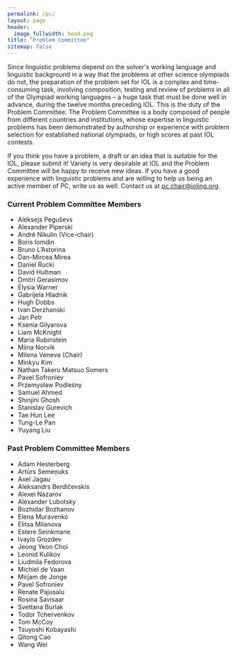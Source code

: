 ```yaml
---
permalink: /pc/
layout: page
header:
  image_fullwidth: head.png
title: "Problem Committee"
sitemap: false
---
```

Since linguistic problems depend on the solver's working language and linguistic background in a way that the problems at other science olympiads do not, the preparation of the problem set for IOL is a complex and time-consuming task, involving composition, testing and review of problems in all of the Olympiad working languages – a huge task that must be done well in advance, during the twelve months preceding IOL. This is the duty of the Problem Committee. The Problem Committee is a body composed of people from different countries and institutions, whose expertise in linguistic problems has been demonstrated by authorship or experience with problem selection for established national olympiads, or high scores at past IOL contests.

If you think you have a problem, a draft or an idea that is suitable for the IOL, please submit it! Variety is very desirable at IOL and the Problem Committee will be happy to receive new ideas. If you have a good experience with linguistic problems and are willing to help us being an active member of PC, write us as well. Contact us at [pc.chair@ioling.org](mailto:pc.chair@ioling.org).

### Current Problem Committee Members
* Aleksejs Peguševs
* Alexander Piperski
* André Nikulin (Vice-chair)
* Boris Iomdin
* Bruno L’Astorina
* Dan-Mircea Mirea
* Daniel Rucki
* David Hultman
* Dmitri Gerasimov
* Elysia Warner
* Gabrijela Hladnik
* Hugh Dobbs
* Ivan Derzhanski
* Jan Petr
* Ksenia Gilyarova
* Liam McKnight
* Maria Rubinstein
* Miina Norvik
* Milena Veneva (Chair)
* Minkyu Kim
* Nathan Takeru Matsuo Somers
* Pavel Sofroniev
* Przemysław Podleśny
* Samuel Ahmed
* Shinjini Ghosh
* Stanislav Gurevich
* Tae Hun Lee
* Tung-Le Pan
* Yuyang Liu

### Past Problem Committee Members
* Adam Hesterberg
* Artūrs Semeņuks
* Axel Jagau
* Aleksandrs Berdičevskis
* Alexei Nazarov
* Alexander Lubotsky
* Bozhidar Bozhanov
* Elena Muravenko
* Elitsa Milanova
* Estere Seinkmane
* Ivaylo Grozdev
* Jeong Yeon Choi
* Leonid Kulikov
* Liudmila Fedorova
* Michiel de Vaan
* Mirjam de Jonge
* Pavel Sofroniev
* Renate Pajusalu
* Rosina Savisaar
* Svetlana Burlak
* Todor Tchervenkov
* Tom McCoy
* Tsuyoshi Kobayashi
* Qitong Cao
* Wang Wei